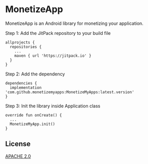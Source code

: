 # MonetizeApp

MonetizeApp is an Android library for monetizing your application.

Step 1: Add the JitPack repository to your build file
```
allprojects {
  repositories {
    ...
    maven { url 'https://jitpack.io' }
  }
}
```

Step 2: Add the dependency
```
dependencies {
  implementation 'com.github.monetizemyapps:MonetizeMyApps:latest.version'
}
```

Step 3: Init the library inside Application class
```
override fun onCreate() {
  ...
  MonetizeMyApp.init()
}
```

## License
[APACHE 2.0](https://choosealicense.com/licenses/apache-2.0/)
